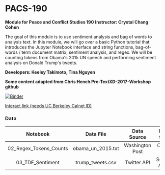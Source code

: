 # PACS-190
**Module for Peace and Conflict Studies 190**
**Instructor: Crystal Chang Cohen**

The goal of this module is to use sentiment analysis and bag of words to analysis text. In this module, we will go over a basic Python tutorial that introduces the Jupyter Notebook interface and string functions, bag-of-words / term document matrix, sentiment analysis, and regex. We will be counting tokens from Obama's 2015 UN speech and performing sentiment analysis on Donald Trump's tweets. 

**Developers: Keeley Takimoto, Tina Nguyen** 

**Some content adapted from Chris Hench Pre-TextXD-2017-Workshop github**

[![Binder](https://mybinder.org/badge.svg)](https://mybinder.org/v2/gh/ds-modules/PACS-195/master)

[Interact link (needs UC Berkeley Calnet ID)](http://datahub.berkeley.edu/user-redirect/interact?account=ds-modules&repo=PACS-190&branch=master&path=)

### Data
| Notebook        | Data File       | Data Source      | Reason for Use         |
| :-------------: | :-------------: | :-------------:  | :--------------------: |
| 02_Regex_Tokens_Counts |  obama_un_2015.txt  | Washington Post     | Calculate tokens  |
| 03_TDF_Sentiment | trump_tweets.csv  | Twitter API   | Sentiment Analysis |
